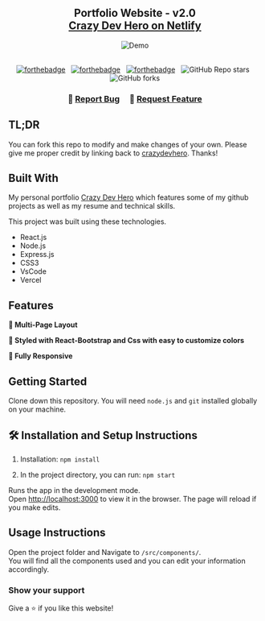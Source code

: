 <h2 align="center">
  Portfolio Website - v2.0<br/>
  <a href="https://crazy-dev-hero.netlify.app/" target="_blank">Crazy Dev Hero on Netlify</a>
</h2>
<div align="center">
  <img alt="Demo" src="./Images/readme-img1.png" />
</div>

<br/>

<center>

[![forthebadge](https://forthebadge.com/images/badges/built-with-love.svg)](https://forthebadge.com) &nbsp;
[![forthebadge](https://forthebadge.com/images/badges/made-with-javascript.svg)](https://forthebadge.com) &nbsp;
[![forthebadge](https://forthebadge.com/images/badges/open-source.svg)](https://forthebadge.com) &nbsp;
![GitHub Repo stars](https://img.shields.io/github/stars/crazydevhero/portfolio-website?color=red&logo=github&style=for-the-badge) &nbsp;
![GitHub forks](https://img.shields.io/github/forks/crazydevhero/portfolio-website?color=red&logo=github&style=for-the-badge)

</center>

<h3 align="center">
    🔹
    <a href="https://github.com/crazydevhero/Portfolio/issues">Report Bug</a> &nbsp; &nbsp;
    🔹
    <a href="https://github.com/crazydevhero/Portfolio/issues">Request Feature</a>
</h3>

## TL;DR

You can fork this repo to modify and make changes of your own. Please give me proper credit by linking back to [crazydevhero](https://github.com/crazydevhero/portfolio-website). Thanks!

## Built With

My personal portfolio <a href="https://crazy-dev-hero.netlify.app/" target="_blank">Crazy Dev Hero</a> which features some of my github projects as well as my resume and technical skills.<br/>

This project was built using these technologies.

- React.js
- Node.js
- Express.js
- CSS3
- VsCode
- Vercel

## Features

**📖 Multi-Page Layout**

**🎨 Styled with React-Bootstrap and Css with easy to customize colors**

**📱 Fully Responsive**

## Getting Started

Clone down this repository. You will need `node.js` and `git` installed globally on your machine.

## 🛠 Installation and Setup Instructions

1. Installation: `npm install`

2. In the project directory, you can run: `npm start`

Runs the app in the development mode.\
Open [http://localhost:3000](http://localhost:3000) to view it in the browser.
The page will reload if you make edits.

## Usage Instructions

Open the project folder and Navigate to `/src/components/`. <br/>
You will find all the components used and you can edit your information accordingly.

### Show your support

Give a ⭐ if you like this website!
